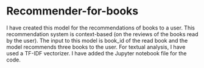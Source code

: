 # Recommender-for-books

I have created this model for the recommendations of books to a user. This recommendation system is context-based (on the reviews of the books read by the user). The input to this model is book_id of the read book and the model recommends three books to the user. For textual analysis, I have used a TF-IDF vectorizer. I have added the Jupyter notebook file for the code.

